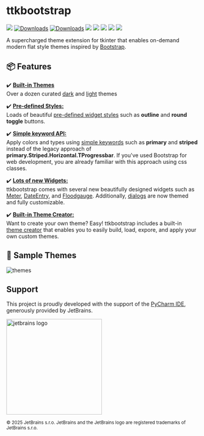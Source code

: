 # ttkbootstrap
![](https://img.shields.io/github/release/israel-dryer/ttkbootstrap.svg)
[![Downloads](https://pepy.tech/badge/ttkbootstrap)](https://pepy.tech/project/ttkbootstrap)
[![Downloads](https://pepy.tech/badge/ttkbootstrap/month)](https://pepy.tech/project/ttkbootstrap)
![](https://img.shields.io/github/issues/israel-dryer/ttkbootstrap.svg)
![](https://img.shields.io/github/issues-closed/israel-dryer/ttkbootstrap.svg)
![](https://img.shields.io/github/license/israel-dryer/ttkbootstrap.svg)
![](https://img.shields.io/github/stars/israel-dryer/ttkbootstrap.svg)
![](https://img.shields.io/github/forks/israel-dryer/ttkbootstrap.svg)

A supercharged theme extension for tkinter that enables on-demand modern 
flat style themes inspired by [Bootstrap](https://getbootstrap.com/).

## 📦 Features

✔️ [**Built-in Themes**](themes/index.md)   
Over a dozen curated [dark](themes/dark.md) and [light](themes/light.md) themes  

✔️ [**Pre-defined Styles:**](styleguide/index.md)  
Loads of beautiful [pre-defined widget styles](styleguide/index.md) such 
as **outline** and **round toggle** buttons.

✔️ [**Simple keyword API:**](gettingstarted/tutorial.md#use-themed-widgets)  
Apply colors and types using [simple keywords](gettingstarted/tutorial.md#use-themed-widgets) 
such as **primary** and **striped** instead of the legacy approach of 
**primary.Striped.Horizontal.TProgressbar**. If you've used Bootstrap for
web development, you are already familiar with this approach using css classes.

✔️ [**Lots of new Widgets:**](api/widgets/dateentry.md)  
ttkbootstrap comes with several new beautifully designed widgets such 
as [Meter](api/widgets/meter), [DateEntry](api/widgets/dateentry.md), 
and [Floodgauge](api/widgets/floodgauge). Additionally, [dialogs](api/dialogs/dialog.md) 
are now themed and fully customizable.

✔️ [**Built-in Theme Creator:**](themes/themecreator.md)  
Want to create your own theme? Easy! ttkbootstrap includes a built-in 
[theme creator](themes/themecreator.md) that enables you to easily build, 
load, expore, and apply your own custom themes.

## 🎨 Sample Themes

![themes](./assets/themes/themes.gif)

## Support

This project is proudly developed with the support of the
<a href="https://www.jetbrains.com/pycharm/" target="_blank" rel="noopener">PyCharm IDE</a>, generously provided by JetBrains.

<a href="https://www.jetbrains.com/" target="_blank" rel="noopener"> 
 <img src="https://github.com/user-attachments/assets/f6d4e79d-97f4-4368-a944-affd423aa922" width="250" alt="jetbrains logo">
</a> 

<sub> © 2025 JetBrains s.r.o. JetBrains and the JetBrains logo are registered trademarks of JetBrains s.r.o. </sub>
